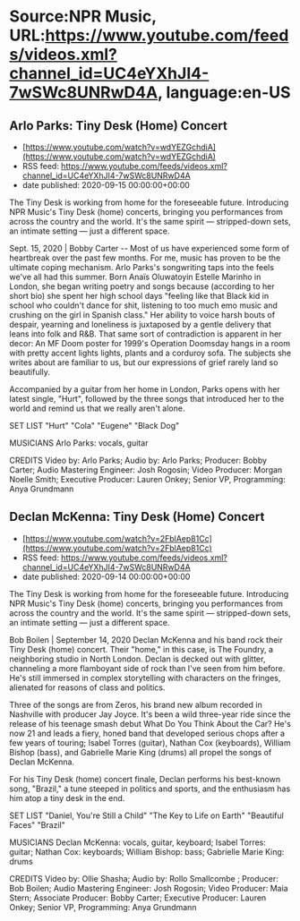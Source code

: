 # Source:NPR Music, URL:https://www.youtube.com/feeds/videos.xml?channel_id=UC4eYXhJI4-7wSWc8UNRwD4A, language:en-US

## Arlo Parks: Tiny Desk (Home) Concert
 - [https://www.youtube.com/watch?v=wdYEZGchdiA](https://www.youtube.com/watch?v=wdYEZGchdiA)
 - RSS feed: https://www.youtube.com/feeds/videos.xml?channel_id=UC4eYXhJI4-7wSWc8UNRwD4A
 - date published: 2020-09-15 00:00:00+00:00

The Tiny Desk is working from home for the foreseeable future. Introducing NPR Music's Tiny Desk (home) concerts, bringing you performances from across the country and the world. It's the same spirit — stripped-down sets, an intimate setting — just a different space.

Sept. 15, 2020 | Bobby Carter -- Most of us have experienced some form of heartbreak over the past few months. For me, music has proven to be the ultimate coping mechanism. Arlo Parks's songwriting taps into the feels we've all had this summer. Born Anaïs Oluwatoyin Estelle Marinho in London, she began writing poetry and songs because (according to her short bio) she spent her high school days "feeling like that Black kid in school who couldn't dance for shit, listening to too much emo music and crushing on the girl in Spanish class." Her ability to voice harsh bouts of despair, yearning and loneliness is juxtaposed by a gentle delivery that leans into folk and R&B. That same sort of contradiction is apparent in her decor: An MF Doom poster for 1999's Operation Doomsday hangs in a room with pretty accent lights lights, plants and a corduroy sofa. The subjects she writes about are familiar to us, but our expressions of grief rarely land so beautifully.

Accompanied by a guitar from her home in London, Parks opens with her latest single, "Hurt", followed by the three songs that introduced her to the world and remind us that we really aren't alone.

SET LIST
"Hurt"
"Cola"
"Eugene"
"Black Dog"

MUSICIANS
Arlo Parks: vocals, guitar

CREDITS
Video by: Arlo Parks; Audio by: Arlo Parks; Producer: Bobby Carter; Audio Mastering Engineer: Josh Rogosin; Video Producer: Morgan Noelle Smith; Executive Producer: Lauren Onkey; Senior VP, Programming: Anya Grundmann

## Declan McKenna: Tiny Desk (Home) Concert
 - [https://www.youtube.com/watch?v=2FblAep81Cc](https://www.youtube.com/watch?v=2FblAep81Cc)
 - RSS feed: https://www.youtube.com/feeds/videos.xml?channel_id=UC4eYXhJI4-7wSWc8UNRwD4A
 - date published: 2020-09-14 00:00:00+00:00

The Tiny Desk is working from home for the foreseeable future. Introducing NPR Music's Tiny Desk (home) concerts, bringing you performances from across the country and the world. It's the same spirit — stripped-down sets, an intimate setting — just a different space.

Bob Boilen | September 14, 2020
Declan McKenna and his band rock their Tiny Desk (home) concert. Their "home," in this case, is The Foundry, a neighboring studio in North London. Declan is decked out with glitter, channeling a more flamboyant side of rock than I've seen from him before. He's still immersed in complex storytelling with characters on the fringes, alienated for reasons of class and politics.

Three of the songs are from Zeros, his brand new album recorded in Nashville with producer Jay Joyce. It's been a wild three-year ride since the release of his teenage smash debut What Do You Think About the Car? He's now 21 and leads a fiery, honed band that developed serious chops after a few years of touring; Isabel Torres (guitar), Nathan Cox (keyboards), William Bishop (bass), and Gabrielle Marie King (drums) all propel the songs of Declan McKenna.

For his Tiny Desk (home) concert finale, Declan performs his best-known song, "Brazil," a tune steeped in politics and sports, and the enthusiasm has him atop a tiny desk in the end.

SET LIST
"Daniel, You're Still a Child"
"The Key to Life on Earth"
"Beautiful Faces"
"Brazil"

MUSICIANS
Declan McKenna: vocals, guitar, keyboard; Isabel Torres: guitar; Nathan Cox: keyboards; William Bishop: bass; Gabrielle Marie King: drums

CREDITS
Video by: Ollie Shasha; Audio by: Rollo Smallcombe ; Producer: Bob Boilen; Audio Mastering Engineer: Josh Rogosin; Video Producer: Maia Stern; Associate Producer: Bobby Carter; Executive Producer: Lauren Onkey; Senior VP, Programming: Anya Grundmann

